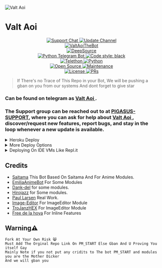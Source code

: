 ![Valt Aoi](https://telegra.ph/file/a67c2340316ee08944927.jpg)
# Valt Aoi 
<p align="center">
<a href="https://telegram.dog/PigasusSupport"> <img src="https://img.shields.io/badge/Support-Chat-blue?&logo=telegram" alt="Support Chat" /> </a>
<a href="https://telegram.dog/PigasusUpdates"> <img src="https://img.shields.io/badge/Update-Channel-blue?&logo=telegram" alt="Update Channel" /> </a><br>
<a href="https://telegram.dog/ValtAoITheBot"> <img src="https://img.shields.io/badge/ValtAoiTheBot-blue?&logo=telegram" alt="ValtAoiTheBot" /> </a><br>
<a href="https://deepsource.io/gh/ValtAoiTheBot/ValtAoiTheBot/?ref=repository-badge"><img src="https://static.deepsource.io/deepsource-badge-light-mini.svg" alt="DeepSource"></a><br>
<a href="https://python-telegram-bot.org"> <img src="https://img.shields.io/badge/PTB-13.5-brightgreen?&style=flat-round&logo=github" alt="Python Telegram Bot" /> </a>
<a href="https://github.com/psf/black"><img alt="Code style: black" src="https://img.shields.io/badge/code%20style-black-000000.svg"></a><br>
<a href="https://docs.telethon.dev"> <img src="https://img.shields.io/badge/Telethon-1.16.4-brightgreen?&style=flat-round&logo=github" alt="Telethon" /> </a>
<a href="https://docs.python.org"> <img src="https://img.shields.io/badge/Python-3.9.7-brightgreen?&style=flat-round&logo=python" alt="Python" /> </a><br>
<a href="https://github.com/ValtAoiTheBot"> <img src="https://badges.frapsoft.com/os/v1/open-source.svg?v=103" alt="Open Source" /> </a>
<a href="https://github.com/ValtAoiTheBot/ValtAoiTheBot"> <img src="https://img.shields.io/badge/Maintained-Yes-brightgreen.svg" alt="Maintenance" /> </a><br>
<a href="https://github.com/ValtAoiTheBot/ValtAoiTheBot/blob/main/LICENSE"> <img src="https://img.shields.io/badge/License-GPLv3-blue.svg" alt="License" /> </a>
<a href="https://makeapullrequest.com"> <img src="https://img.shields.io/badge/PRs-Welcome-blue.svg?style=flat-round" alt="PRs" /> </a>
</p>


> If There's no Trace of This Repo in your Bot, We will be pushing a gban on you from our systems And dont forget to give star 



### Can be found on telegram as [Valt Aoi ](https://telegram.dog/VALTAOITHEBOT).




### The Support group can be reached out to at [PIGASUS-SUPPORT](https://t.me/pigasusSupport), where you can ask for help about [Valt Aoi ](https://t.me/VALTAOITHEBOT), discover/request new features, report bugs, and stay in the loop whenever a new update is available. 

<details>
	<summary>Heroku Deploy</summary>
	<br>
	<b>
The Easiest Way to Deploy This Bot is Via Heroku.
		In Order To deploy, You Just Have Fill The Necessary Environment Variables and Done!</b>
	
  <h1>
    <p align="center">
        <a href="https://heroku.com/deploy?template=https://github.com/ValtAoiTheBot/ValtAoiTheBot">
            <img src="https://www.herokucdn.com/deploy/button.svg" alt="Deploy">
        </a>
    </p>
</h1>

</details> 

<details>
    <summary>More Deploy Options</summary>
    <br>
    <h2 align="center">

    Deploying on Local Machine

<h2>

```console
    ValtAoi@arch:~$ git clone https://github.com/ValtAoiTheBot/ValtAoiTheBot
    ValtAoi@arch:~$ cd ValtAoiTheBot
    ValtAoi@arch:~$ cp sample_config.py config.py
```

Edit Config.py with your own Values

Start with ```python -m ValtAoiTheBot```

</details>    

<details>
     <summary>Deploying On IDE VMs Like Repl.it</summary>
       <br>
         <p align="left">
            <b> 

            Refer to Deploying On Local Machine

 </b>
</p>
</details>

## Credits

- [Saitama](https://github.com/AnimeKaizoku/SaitamaRobot) This Bot Based On Saitama And For Anime Modules.
- [EmiliaAnimeBot](https://github.com/IzumiCypherX/EmiliaAnimeBot) For Some Modules 
- [Dank-del](https://github.com/Dank-del/Chizuru/) for some modules.
- [Hirojazz](https://github.com/Hirojazz) for Some modules.
- [Paul Larsen](https://github.com/PaulSonOfLars) Real Work.
- [Image-Editor](https://github.com/TroJanzHEX/Image-Editor) For ImageEditor Module
- [TroJanzHEX](https://github.com/TroJanzHEX) For ImageEditor Module
- [Free de la hoya](https://t.me/Freedelahoyarobot) For Inline Features
## Warning⚠️

```
Fork At Your Own Risk 😸
Must Add The Orginal Repo Link On PM_START Else Gban And U Proving You itself Gay
Mainly Note if you not put any cridits to The bot PM_START and modules you are the Mother Dicker
And we will gban you
```
